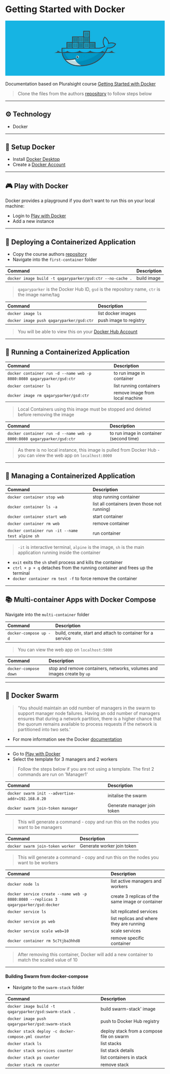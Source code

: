 # Getting Started with Docker

![](images/banner.jpg)

Documentation based on Pluralsight course [Getting Started with Docker](https://app.pluralsight.com/library/courses/kubernetes-getting-started/)

> Clone the files from the authors [repository](https://github.com/nigelpoulton/gsd) to
follow steps below

---
## :gear: Technology
- Docker

---
## :notebook: Setup Docker

- Install [Docker Desktop](https://www.docker.com/products/docker-desktop)
- Create a [Docker Account](https://hub.docker.com/signup)

---
## :video_game: Play with Docker
Docker provides a playground if you don't want to run this on your local machine:
- Login to [Play with Docker](https://labs.play-with-docker.com/)
- Add a new instance

---
## :rocket: Deploying a Containerized Application

- Copy the course authors [repository](https://github.com/nigelpoulton/gsd)
- Navigate into the `first-container` folder

| Command                                                   | Description |
|:----------------------------------------------------------|:------------|
| `docker image build -t qagaryparker/gsd:ctr --no-cache .` | build image |

> `qagaryparker` is the Docker Hub ID, `gsd` is the repository name, `ctr` is the image name/tag

| Command                                  | Description            |
|:-----------------------------------------|:-----------------------|
| `docker image ls`                        | list docker images     |
| `docker image push qagaryparker/gsd:ctr` | push image to registry |

> You will be able to view this on your [Docker Hub Account](https://hub.docker.com/repository/docker)

---
## :runner: Running a Containerized Application

| Command                                                                | Description                     |
|:-----------------------------------------------------------------------|:--------------------------------|
| `docker container run -d --name web -p 8080:8080 qagaryparker/gsd:ctr` | to run image in container       |
| `docker container ls`                                                  | list running containers         |
| `docker image rm qagaryparker/gsd:ctr`                                 | remove image from local machine |

> Local Containers using this image must be stopped and deleted before removing the image

| Command                                                                | Description                             |
|:-----------------------------------------------------------------------|:----------------------------------------|
| `docker container run -d --name web -p 8000:8080 qagaryparker/gsd:ctr` | to run image in container (second time) |

> As there is no local instance, this image is pulled from Docker Hub - you can view the web app on `localhost:8000`

---
## :blue_book: Managing a Containerized Application

| Command                                          | Description                                  |
|:-------------------------------------------------|:---------------------------------------------|
| `docker container stop web`                      | stop running container                       |
| `docker container ls -a`                         | list all containers (even those not running) |
| `docker container start web`                     | start container                              |
| `docker container rm web`                        | remove container                             |
| `docker container run -it --name test alpine sh` | run container                                |

> `-it` is interactive terminal, `alpine` is the image, `sh` is the main application running inside the container

- `exit` exits the `sh` shell process and kills the container
- `ctrl + p + q` detaches from the running container and frees up the terminal
- `docker container rm test -f` to force remove the container

---
## :books: Multi-container Apps with Docker Compose

Navigate into the `multi-container` folder

| Command                | Description                                                |
|:-----------------------|:-----------------------------------------------------------|
| `docker-compose up -d` | build, create, start and attach to container for a service |

> You can view the web app on `localhost:5000`

| Command               | Description                                                             |
|:----------------------|:------------------------------------------------------------------------|
| `docker-compose down` | stop and remove containers, networks, volumes and images create by `up` |

---
## :honeybee: Docker Swarm

> 'You should maintain an odd number of managers in the swarm to support manager node failures. Having an odd number of managers ensures that during a network partition, there is a higher chance that the quorum remains available to process requests if the network is partitioned into two sets.'

- For more information see the Docker [documentation](https://docs.docker.com/engine/swarm/admin_guide/#add-manager-nodes-for-fault-tolerance)
---
- Go to [Play with Docker](https://labs.play-with-docker.com/)
- Select the template for 3 managers and 2 workers

> Follow the steps below if you are not using a template. The first 2 commands are run on 'Manager1'

| Command                                           | Description                 |
|:--------------------------------------------------|:----------------------------|
| `docker swarm init --advertise-addr=192.168.0.20` | initalise the swarm         |
| `docker swarm join-token manager`                 | Generate manager join token |

> This will generate a command - copy and run this on the nodes you want to be managers

| Command                          | Description                |
|:---------------------------------|:---------------------------|
| `docker swarm join-token worker` | Generate worker join token |

> This will generate a command - copy and run this on the nodes you want to be workers

| Command                                                                              | Description                                      |
|:-------------------------------------------------------------------------------------|:-------------------------------------------------|
| `docker node ls`                                                                     | list active managers and workers                 |
| `docker service create --name web -p 8080:8080 --replicas 3 qagaryparker/gsd:docker` | create 3 replicas of the same image or container |
| `docker service ls`                                                                  | lsit replicated services                         |
| `docker service ps web`                                                              | list replicas and where they are running         |
| `docker service scale web=10`                                                        | scale services                                   |
| `docker container rm 5c7tjba3hhd8`                                                   | remove specific container                        |

> After removing this container, Docker will add a new container to match the scaled value of 10

---

#### Building Swarm from docker-compose

- Navigate to the `swarm-stack` folder

| Command                                                | Description                               |
|:-------------------------------------------------------|:------------------------------------------|
| `docker image build -t qagaryparker/gsd:swarm-stack .` | build swarm-stack' image                  |
| `docker image push qagaryparker/gsd:swarm-stack`       | push to Docker Hub registry               |
| `docker stack deploy -c docker-compose.yml counter`    | deploy stack from a compose file on swarm |
| `docker stack ls`                                      | list stacks                               |
| `docker stack services counter`                        | list stack details                        |
| `docker stack ps counter`                              | list containers in stack                  |
| `docker stack rm counter`                              | remove stack                              |
